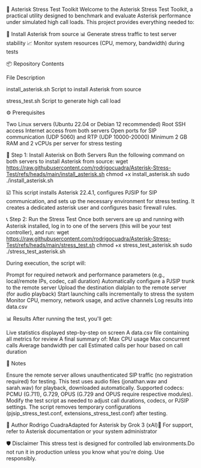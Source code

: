🚀 Asterisk Stress Test Toolkit
Welcome to the Asterisk Stress Test Toolkit, a practical utility designed to benchmark and evaluate Asterisk performance under simulated high call loads. This project provides everything needed to:

🎯 Install Asterisk from source
📊 Generate stress traffic to test server stability
📈 Monitor system resources (CPU, memory, bandwidth) during tests


📦 Repository Contents



File
Description



install_asterisk.sh
Script to install Asterisk from source


stress_test.sh
Script to generate high call load



⚙️ Prerequisites

Two Linux servers (Ubuntu 22.04 or Debian 12 recommended)
Root SSH access
Internet access from both servers
Open ports for SIP communication (UDP 5060) and RTP (UDP 10000-20000)
Minimum 2 GB RAM and 2 vCPUs per server for stress testing


🧱 Step 1: Install Asterisk on Both Servers
Run the following command on both servers to install Asterisk from source:
wget https://raw.githubusercontent.com/rodrigocuadra/Asterisk-Stress-Test/refs/heads/main/install_asterisk.sh
chmod +x install_asterisk.sh
sudo ./install_asterisk.sh


☑️ This script installs Asterisk 22.4.1, configures PJSIP for SIP communication, and sets up the necessary environment for stress testing. It creates a dedicated asterisk user and configures basic firewall rules.


📞 Step 2: Run the Stress Test
Once both servers are up and running with Asterisk installed, log in to one of the servers (this will be your test controller), and run:
wget https://raw.githubusercontent.com/rodrigocuadra/Asterisk-Stress-Test/refs/heads/main/stress_test.sh
chmod +x stress_test_asterisk.sh
sudo ./stress_test_asterisk.sh

During execution, the script will:

Prompt for required network and performance parameters (e.g., local/remote IPs, codec, call duration)
Automatically configure a PJSIP trunk to the remote server
Upload the destination dialplan to the remote server (for audio playback)
Start launching calls incrementally to stress the system
Monitor CPU, memory, network usage, and active channels
Log results into data.csv


📊 Results
After running the test, you'll get:

Live statistics displayed step-by-step on screen
A data.csv file containing all metrics for review
A final summary of:
Max CPU usage
Max concurrent calls
Average bandwidth per call
Estimated calls per hour based on call duration




🧠 Notes

Ensure the remote server allows unauthenticated SIP traffic (no registration required) for testing.
This test uses audio files (jonathan.wav and sarah.wav) for playback, downloaded automatically.
Supported codecs: PCMU (G.711), G.729, OPUS (G.729 and OPUS require respective modules).
Modify the test script as needed to adjust call durations, codecs, or PJSIP settings.
The script removes temporary configurations (pjsip_stress_test.conf, extensions_stress_test.conf) after testing.


👤 Author
Rodrigo CuadraAdapted for Asterisk by Grok 3 (xAI)📧 For support, refer to Asterisk documentation or your system administrator

🛡️ Disclaimer
This stress test is designed for controlled lab environments.Do not run it in production unless you know what you're doing.
Use responsibly.

